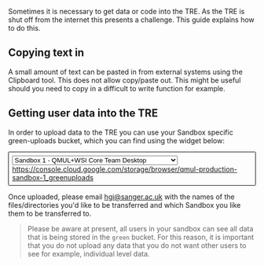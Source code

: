 Sometimes it is necessary to get data or code into the TRE. As the
TRE is shut off from the internet this presents a challenge. This guide
explains how to do this.

## Copying text in
A small amount of text can be pasted in from external systems using the Clipboard tool. This does not allow copy/paste out. This might be useful should you need to copy in a difficult to write function for example. 

## Getting user data into the TRE
In order to upload data to the TRE you can use your Sandbox specific green-uploads bucket, which you can find using the widget below:

<div style="padding:0.5em;border:1px solid #000;border-radius:.1rem"><select style="display: block" onchange="this.nextElementSibling.setAttribute('href', this.nextElementSibling.innerText='https://console.cloud.google.com/storage/browser/qmul-production-sandbox-'+this.value+'_greenuploads')"><option value="1">Sandbox 1 - QMUL+WSI Core Team Desktop</option><option value="2">Sandbox 2 - External Academic Desktop</option><option value="3">Sandbox 3 - GSK Desktop</option><option value="4">Sandbox 4 - BMS Desktop</option><option value="5">Sandbox 5 - MSD Desktop</option><option value="6">Sandbox 6 - Takeda Desktop</option><option value="7">Sandbox 7 - Pfizer Desktop</option><option value="8">Sandbox 8 - S00050_FFAIR-PRS Desktop</option><option value="9">Sandbox 9 - Maze Therapeutics Desktop</option><option value="10">Sandbox 10 - Novo Nordisk Desktop</option><option value="11">Sandbox 11 - University of Exeter</option><option value="12">Sandbox 12 - Genomics PLC</option><option value="13">Sandbox 13 - AstraZeneca</option><option value="14">Sandbox 14 - External Academic, Consortium access</option><option value="15">Sandbox 15 - 5 Prime Sciences</option><option value="16">Sandbox 16 - Sandbox 16</option><option value="17">Sandbox 17 - Academic, NHS Digital access</option></select><a href="https://console.cloud.google.com/storage/browser/qmul-production-sandbox-1_greenuploads">https://console.cloud.google.com/storage/browser/qmul-production-sandbox-1_greenuploads</a></div>

Once uploaded, please email [hgi@sanger.ac.uk](mailto:hgi@sanger.ac.uk) with the names of the files/directories you'd like to be transferred and which Sandbox you like them to be transferred to.

> Please be aware at present, all users in your sandbox can see all data
that is being stored in the `green` bucket. For this reason, it is important that you do not upload any data that you do not want other users to see for example, individual level data.